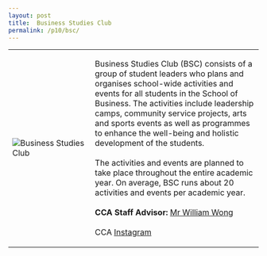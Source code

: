 ```yaml
---
layout: post
title:  Business Studies Club
permalink: /p10/bsc/
---
```


<table>
    <tr>
        <td style="width:33%"><image src="{{site.baseurl}}/images/CCA_bsc.jpg" style="display:block;margin-left:auto;margin-right:auto;" alt="Business Studies Club"></image></td>
        <td>
            <p>
                Business Studies Club (BSC) consists of a group of student leaders who plans and organises school-wide activities and events for all students in the School of Business. The activities include leadership camps, community service projects, arts and sports events as well as programmes to enhance the well-being and holistic development of the students.<br>
                <br>
                The activities and events are planned to take place throughout the entire academic year. On average, BSC runs about 20 activities and events per academic year.<br>
                <br>
                <b>CCA Staff Advisor:</b> <a href="mailto:willwong@tp.edu.sg">Mr William Wong</a><br>
                <br>
                CCA <a href="https://www.instagram.com/tpbsc">Instagram</a>
            </p>
        </td>
    </tr>
 
</table>
